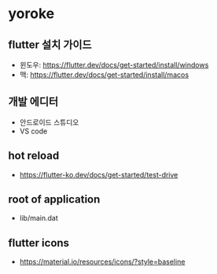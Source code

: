 # yoroke

## flutter 설치 가이드
- 윈도우: https://flutter.dev/docs/get-started/install/windows
- 맥: https://flutter.dev/docs/get-started/install/macos

## 개발 에디터
- 안드로이드 스튜디오
- VS code

## hot reload
- https://flutter-ko.dev/docs/get-started/test-drive

## root of application
- lib/main.dat

## flutter icons
- https://material.io/resources/icons/?style=baseline
